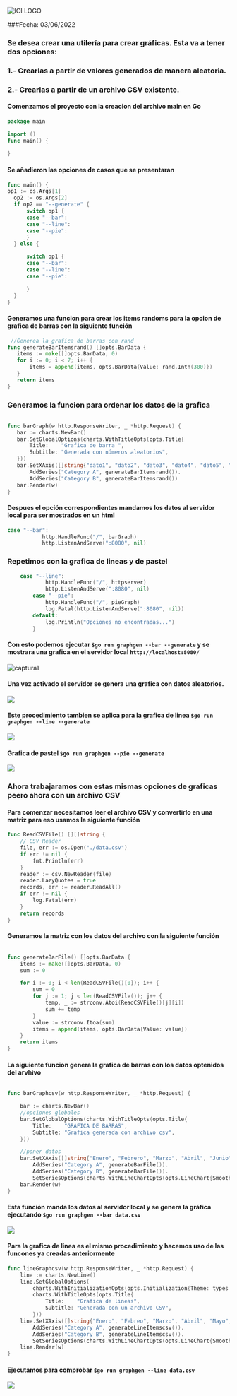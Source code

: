 ![ICI LOGO](imgs/ici_logo.png)

###Fecha: 03/06/2022

### Se desea crear una utilería para crear gráficas. Esta va a tener dos opciones:
### 1.- Crearlas a partir de valores generados de manera aleatoria.
### 2.- Crearlas a partir de un archivo CSV existente.


#### Comenzamos el proyecto con la creacion del archivo main en Go

```GO
package main

import ()
func main() {
	
}
 ```
 #### Se añadieron las opciones de casos que se presentaran
 
  ```GO
  func main() {
  op1 := os.Args[1]
	op2 := os.Args[2]
	if op2 == "--generate" {
		switch op1 {
		case "--bar":
		case "--line":	
		case "--pie":
		}
	} else {

		switch op1 {
		case "--bar":
		case "--line":
		case "--pie":

		}
	}
}
   ```
#### Generamos una funcion para crear los items randoms para la opcion de grafica de barras con la siguiente función
 ```GO
  //Generea la grafica de barras con rand
func generateBarItemsrand() []opts.BarData {
	items := make([]opts.BarData, 0)
	for i := 0; i < 7; i++ {
		items = append(items, opts.BarData{Value: rand.Intn(300)})
	}
	return items
}
 ```
 ### Generamos la funcion para ordenar los datos de la grafica
 ```GO
  
func barGraph(w http.ResponseWriter, _ *http.Request) {
	bar := charts.NewBar()
	bar.SetGlobalOptions(charts.WithTitleOpts(opts.Title{
		Title:    "Grafica de barra ",
		Subtitle: "Generada con números aleatorios",
	}))
	bar.SetXAxis([]string{"dato1", "dato2", "dato3", "dato4", "dato5", "dato6", "dato7"}).
		AddSeries("Category A", generateBarItemsrand()).
		AddSeries("Category B", generateBarItemsrand())
	bar.Render(w)
}
 ```
 #### Despues el opción correspondientes mandamos los datos al servidor local para ser mostrados en un html
 ```GO
 case "--bar":
			http.HandleFunc("/", barGraph)
			http.ListenAndServe(":8080", nil)
   ```
   
   ### Repetimos con la grafica de lineas y de pastel 
```GO
    case "--line":
			http.HandleFunc("/", httpserver)
			http.ListenAndServe(":8080", nil)
		case "--pie":
			http.HandleFunc("/", pieGraph)
			log.Fatal(http.ListenAndServe(":8080", nil))
		default:
			log.Println("Opciones no encontradas...")
		}
```
 
 #### Con esto podemos ejecutar ```$go run graphgen --bar --generate``` y se mostrara una grafica en el servidor local ``` http://localhost:8080/ ```
 
![captura1](imgs/cap1.png)

#### Una vez activado el servidor se genera una grafica con datos aleatorios.

![](imgs/gif_barraas.gif)

#### Este procedimiento tambien se aplica para la grafica de linea ```$go run graphgen --line --generate```

![](imgs/cap_grafica_linea.gif)


#### Grafica de pastel  ```$go run graphgen --pie --generate```

 ![](imgs/cap_grafica_pastel.gif)
 
   
### Ahora trabajaramos con estas mismas opciones de graficas peero ahora con un archivo CSV 

#### Para comenzar necesitamos leer el archivo CSV y convertirlo en una matriz para eso usamos la siguiente función
```GO
func ReadCSVFile() [][]string {
	// CSV Reader
	file, err := os.Open("./data.csv")
	if err != nil {
		fmt.Println(err)
	}
	reader := csv.NewReader(file)
	reader.LazyQuotes = true
	records, err := reader.ReadAll()
	if err != nil {
		log.Fatal(err)
	}
	return records
}
```
#### Generamos la matriz con los datos del archivo con la siguiente función 
```Go

func generateBarFile() []opts.BarData {
	items := make([]opts.BarData, 0)
	sum := 0

	for i := 0; i < len(ReadCSVFile()[0]); i++ {
		sum = 0
		for j := 1; j < len(ReadCSVFile()); j++ {
			temp, _ := strconv.Atoi(ReadCSVFile()[j][i])
			sum += temp
		}
		value := strconv.Itoa(sum)
		items = append(items, opts.BarData{Value: value})
	}
	return items
}
```
#### La siguiente funcion genera la grafica de barras con los datos optenidos del arvhivo
```GO

func barGraphcsv(w http.ResponseWriter, _ *http.Request) {

	bar := charts.NewBar()
	//opciones globales
	bar.SetGlobalOptions(charts.WithTitleOpts(opts.Title{
		Title:    "GRAFICA DE BARRAS",
		Subtitle: "Grafica generada con archivo csv",
	}))

	//poner datos
	bar.SetXAxis([]string{"Enero", "Febrero", "Marzo", "Abril", "Junio", "Julio"}).
		AddSeries("Category A", generateBarFile()).
		AddSeries("Category B", generateBarFile()).
		SetSeriesOptions(charts.WithLineChartOpts(opts.LineChart{Smooth: true}))
	bar.Render(w)
}
```
#### Esta función manda los datos al servidor local y se genera la gráfica ejecutando ```$go run graphgen --bar data.csv```

![](imgs/graficabarraacsv.gif)

#### Para la grafica de linea es el mismo procedimiento y hacemos uso de las funcones ya creadas anteriormente
```GO
func lineGraphcsv(w http.ResponseWriter, _ *http.Request) {
	line := charts.NewLine()
	line.SetGlobalOptions(
		charts.WithInitializationOpts(opts.Initialization{Theme: types.ThemeWesteros}),
		charts.WithTitleOpts(opts.Title{
			Title:    "Grafica de lineas",
			Subtitle: "Generada con un archivo CSV",
		}))
	line.SetXAxis([]string{"Enero", "Febreo", "Marzo", "Abril", "Mayo", "Junio", "Julio"}).
		AddSeries("Category A", generateLineItemscsv()).
		AddSeries("Category B", generateLineItemscsv()).
		SetSeriesOptions(charts.WithLineChartOpts(opts.LineChart{Smooth: true}))
	line.Render(w)
}
```
#### Ejecutamos para comprobar ```$go run graphgen --line data.csv```

![](imgs/grafica_lineacsv.png)

